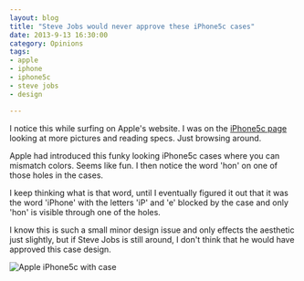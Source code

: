 ```yaml
---
layout: blog 
title: "Steve Jobs would never approve these iPhone5c cases" 
date: 2013-9-13 16:30:00 
category: Opinions 
tags: 
- apple
- iphone
- iphone5c
- steve jobs
- design

---
```


I notice this while surfing on Apple's website. I was on the [iPhone5c page](http://www.apple.com/iphone-5c/) looking at more pictures and reading specs. Just browsing around.

Apple had introduced this funky looking iPhone5c cases where you can mismatch colors. Seems like fun. I then notice the word 'hon' on one of those holes in the cases.

I keep thinking what is that word, until I eventually figured it out that it was the word 'iPhone' with the letters 'iP' and 'e' blocked by the case and only 'hon' is visible through one of the holes. 

I know this is such a small minor design issue and only effects the aesthetic just slightly, but if Steve Jobs is still around, I don't think that he would have approved this case design.

![Apple iPhone5c with case](http://assets.jshamsul.com/Screen-Shot-2013-09-14-at-4.37.32-PM.png)



 